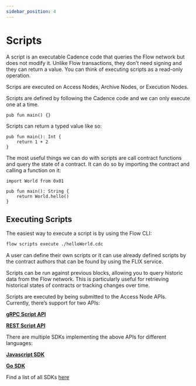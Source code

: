 ```yaml
---
sidebar_position: 4
---
```


# Scripts

A script is an executable Cadence code that queries the Flow network but does not modify it. Unlike Flow transactions, they don’t need signing and they can return a value. You can think of executing scripts as a read-only operation. 

Scrips are executed on Access Nodes, Archive Nodes, or Execution Nodes. 

Scripts are defined by following the Cadence code and we can only execute one at a time.

```cadence
pub fun main() {}
```

Scripts can return a typed value like so:

```cadence
pub fun main(): Int {
	return 1 + 2
}
```

The most useful things we can do with scripts are call contract functions and query the state of a contract. It can do so by importing the contract and calling a function on it:

```cadence
import World from 0x01

pub fun main(): String {
	return World.hello()
}
```

## Executing Scripts

The easiest way to execute a script is by using the Flow CLI:

```sh
flow scripts execute ./helloWorld.cdc
```

A user can define their own scripts or it can use already defined scripts by the contract authors that can be found by using the FLIX service.

Scripts can be run against previous blocks, allowing you to query historic data from the Flow network. This is particularly useful for retrieving historical states of contracts or tracking changes over time.

Scripts are executed by being submitted to the Access Node APIs. Currently, there’s support for two APIs:

[**gRPC Script API**](../concepts/nodes/access-api.mdx#scripts)

[**REST Script API**](/http-api#tag/Scripts)

There are multiple SDKs implementing the above APIs for different languages:

[**Javascript SDK**](../tools/clients/fcl-js/index.md)

[**Go SDK**](../tools/clients/flow-go-sdk/index.mdx)

Find a list of all SDKs [here](../tools/clients/index.md)
